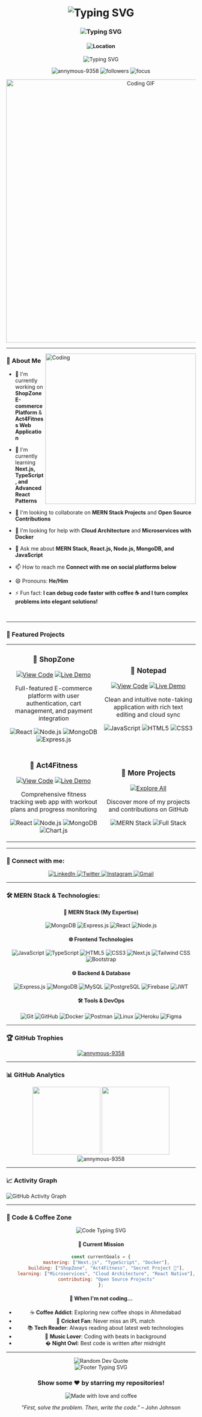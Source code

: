 <h1 align="center">
  <img src="https://readme-typing-svg.herokuapp.com?font=Fira+Code&size=35&pause=1000&color=00D4AA&center=true&vCenter=true&width=500&lines=Hi+there%2C+I'm+Kunik+Jain+%F0%9F%91%8B&background=0D1117" alt="Typing SVG" />
</h1>

<h3 align="center">
  <img src="https://readme-typing-svg.herokuapp.com?font=Fira+Code&size=20&pause=1000&color=64FFDA&center=true&vCenter=true&width=800&lines=Full+Stack+Developer+%7C+MERN+Stack+Expert;Building+Scalable+Web+Applications;Code+Enthusiast+%7C+Problem+Solver&background=0D1117" alt="Typing SVG" />
</h3>

<h4 align="center">
  <img src="https://img.shields.io/badge/📍_Location-Ahmedabad,_India-00D4AA?style=for-the-badge&logo=googlemaps&logoColor=white&labelColor=0D1117&color=00D4AA" alt="Location"/>
</h4>

<p align="center">
  <img src="https://readme-typing-svg.herokuapp.com?font=Fira+Code&pause=1000&color=CDD6F4&size=18&center=true&vCenter=true&width=700&lines=Welcome+to+my+GitHub+Profile!+%F0%9F%8E%89;MERN+Stack+Developer+%7C+React+Enthusiast;Building+Amazing+Web+Experiences+%F0%9F%92%A1;Always+learning+new+technologies+%F0%9F%93%9A;Let's+build+something+amazing+together!+%F0%9F%9A%80&background=0D1117" alt="Typing SVG" />
</p>

<p align="center"> 
  <img src="https://komarev.com/ghpvc/?username=annymous-9358&label=Profile%20views&color=00D4AA&style=for-the-badge&labelColor=0D1117" alt="annymous-9358" /> 
  <img src="https://img.shields.io/github/followers/annymous-9358?label=Followers&style=for-the-badge&color=64FFDA&logoColor=white&labelColor=0D1117" alt="followers" />
  <img src="https://img.shields.io/badge/Focus-MERN%20Stack-CDD6F4?style=for-the-badge&logo=react&logoColor=white&labelColor=0D1117" alt="focus" />
</p>

<div align="center">
  <img src="https://user-images.githubusercontent.com/74038190/212284100-561aa473-3905-4a80-b561-0d28506553ee.gif" width="700" alt="Coding GIF"/>
</div>

---

<img align="right" alt="Coding" width="400" src="https://cdn.dribbble.com/users/1162077/screenshots/3848914/programmer.gif">

### 🎯 About Me

- 🔭 I'm currently working on **ShopZone E-commerce Platform** & **Act4Fitness Web Application**

- 🌱 I'm currently learning **Next.js, TypeScript, and Advanced React Patterns**

- 👯 I'm looking to collaborate on **MERN Stack Projects** and **Open Source Contributions**

- 🤔 I'm looking for help with **Cloud Architecture** and **Microservices with Docker**

- 💬 Ask me about **MERN Stack, React.js, Node.js, MongoDB, and JavaScript**

- 📫 How to reach me **Connect with me on social platforms below**

- 😄 Pronouns: **He/Him**

- ⚡ Fun fact: **I can debug code faster with coffee ☕ and I turn complex problems into elegant solutions!**

<br clear="both" />

---

### 🚀 Featured Projects

<div align="center">

<table>
<tr>
<td width="50%">
<h3 align="center">🛒 ShopZone</h3>
<div align="center">  
<a href="https://github.com/annymous-9358/shopzone" target="_blank"><img src="https://img.shields.io/badge/View%20Code-00D4AA?style=for-the-badge&logo=github&logoColor=white&labelColor=0D1117" alt="View Code"/></a>
<a href="https://shopzonekunik.netlify.app/" target="_blank"><img src="https://img.shields.io/badge/Live%20Demo-FF6B6B?style=for-the-badge&logo=netlify&logoColor=white&labelColor=0D1117" alt="Live Demo"/></a>
</div>
<p align="center">Full-featured E-commerce platform with user authentication, cart management, and payment integration</p>
<p align="center">
<img src="https://img.shields.io/badge/React-20232A?style=for-the-badge&logo=react&logoColor=61DAFB&labelColor=0D1117" alt="React"/>
<img src="https://img.shields.io/badge/Node.js-43853D?style=for-the-badge&logo=node.js&logoColor=white&labelColor=0D1117" alt="Node.js"/>
<img src="https://img.shields.io/badge/MongoDB-4EA94B?style=for-the-badge&logo=mongodb&logoColor=white&labelColor=0D1117" alt="MongoDB"/>
<img src="https://img.shields.io/badge/Express.js-404D59?style=for-the-badge&logo=express&logoColor=white&labelColor=0D1117" alt="Express.js"/>
</p>
</td>
<td width="50%">
<h3 align="center">📝 Notepad</h3>
<div align="center">
<a href="https://github.com/annymous-9358/notePadAtomic" target="_blank"><img src="https://img.shields.io/badge/View%20Code-64FFDA?style=for-the-badge&logo=github&logoColor=black&labelColor=0D1117" alt="View Code"/></a>
<a href="https://notepadatomic.netlify.app/" target="_blank"><img src="https://img.shields.io/badge/Live%20Demo-FF6B6B?style=for-the-badge&logo=netlify&logoColor=white&labelColor=0D1117" alt="Live Demo"/></a>
</div>
<p align="center">Clean and intuitive note-taking application with rich text editing and cloud sync</p>
<p align="center">
<img src="https://img.shields.io/badge/JavaScript-F7DF1E?style=for-the-badge&logo=javascript&logoColor=black&labelColor=0D1117" alt="JavaScript"/>
<img src="https://img.shields.io/badge/HTML5-E34F26?style=for-the-badge&logo=html5&logoColor=white&labelColor=0D1117" alt="HTML5"/>
<img src="https://img.shields.io/badge/CSS3-1572B6?style=for-the-badge&logo=css3&logoColor=white&labelColor=0D1117" alt="CSS3"/>
</p>
</td>
</tr>
<tr>
<td width="50%">
<h3 align="center">💪 Act4Fitness</h3>
<div align="center">
<a href="https://github.com/annymous-9358/act4fitness" target="_blank"><img src="https://img.shields.io/badge/View%20Code-CDD6F4?style=for-the-badge&logo=github&logoColor=black&labelColor=0D1117" alt="View Code"/></a>
<a href="https://annymous-9358.github.io/act4fitness/" target="_blank"><img src="https://img.shields.io/badge/Live%20Demo-FF6B6B?style=for-the-badge&logo=github&logoColor=white&labelColor=0D1117" alt="Live Demo"/></a>
</div>
<p align="center">Comprehensive fitness tracking web app with workout plans and progress monitoring</p>
<p align="center">
<img src="https://img.shields.io/badge/React-20232A?style=for-the-badge&logo=react&logoColor=61DAFB&labelColor=0D1117" alt="React"/>
<img src="https://img.shields.io/badge/Node.js-43853D?style=for-the-badge&logo=node.js&logoColor=white&labelColor=0D1117" alt="Node.js"/>
<img src="https://img.shields.io/badge/MongoDB-4EA94B?style=for-the-badge&logo=mongodb&logoColor=white&labelColor=0D1117" alt="MongoDB"/>
<img src="https://img.shields.io/badge/Chart.js-F5788D?style=for-the-badge&logo=chart.js&logoColor=white&labelColor=0D1117" alt="Chart.js"/>
</p>
</td>
<td width="50%">
<h3 align="center">🚀 More Projects</h3>
<div align="center">
<a href="https://github.com/annymous-9358?tab=repositories" target="_blank"><img src="https://img.shields.io/badge/Explore%20All-A855F7?style=for-the-badge&logo=github&logoColor=white&labelColor=0D1117" alt="Explore All"/></a>
</div>
<p align="center">Discover more of my projects and contributions on GitHub</p>
<p align="center">
<img src="https://img.shields.io/badge/MERN-Stack-00D4AA?style=for-the-badge&logo=mongodb&logoColor=white&labelColor=0D1117" alt="MERN Stack"/>
<img src="https://img.shields.io/badge/Full--Stack-Development-64FFDA?style=for-the-badge&logo=react&logoColor=black&labelColor=0D1117" alt="Full Stack"/>
</p>
</td>
</tr>
</table>

</div>

---

### 🤝 Connect with me:
<p align="center">
<a href="https://linkedin.com/in/kunik-jain" target="blank">
  <img src="https://img.shields.io/badge/LinkedIn-0077B5?style=for-the-badge&logo=linkedin&logoColor=white&labelColor=0D1117" alt="LinkedIn"/>
</a>
<a href="https://x.com/KunikJain" target="blank">
  <img src="https://img.shields.io/badge/Twitter-1DA1F2?style=for-the-badge&logo=twitter&logoColor=white&labelColor=0D1117" alt="Twitter"/>
</a>
<a href="https://instagram.com/jain_kunik" target="blank">
  <img src="https://img.shields.io/badge/Instagram-E4405F?style=for-the-badge&logo=instagram&logoColor=white&labelColor=0D1117" alt="Instagram"/>
</a>
<a href="mailto:kunikjain31@gmail.com" target="blank">
  <img src="https://img.shields.io/badge/Gmail-D14836?style=for-the-badge&logo=gmail&logoColor=white&labelColor=0D1117" alt="Gmail"/>
</a>
</p>

---

### 🛠️ MERN Stack & Technologies:

<div align="center">

#### 🎯 MERN Stack (My Expertise)
<p>
<img src="https://img.shields.io/badge/MongoDB-4EA94B?style=for-the-badge&logo=mongodb&logoColor=white&labelColor=0D1117" alt="MongoDB"/>
<img src="https://img.shields.io/badge/Express.js-000000?style=for-the-badge&logo=express&logoColor=white&labelColor=0D1117" alt="Express.js"/>
<img src="https://img.shields.io/badge/React-20232A?style=for-the-badge&logo=react&logoColor=61DAFB&labelColor=0D1117" alt="React"/>
<img src="https://img.shields.io/badge/Node.js-43853D?style=for-the-badge&logo=node.js&logoColor=white&labelColor=0D1117" alt="Node.js"/>
</p>

#### 🌐 Frontend Technologies
<p>
<img src="https://img.shields.io/badge/JavaScript-F7DF1E?style=for-the-badge&logo=javascript&logoColor=black&labelColor=0D1117" alt="JavaScript"/>
<img src="https://img.shields.io/badge/TypeScript-007ACC?style=for-the-badge&logo=typescript&logoColor=white&labelColor=0D1117" alt="TypeScript"/>
<img src="https://img.shields.io/badge/HTML5-E34F26?style=for-the-badge&logo=html5&logoColor=white&labelColor=0D1117" alt="HTML5"/>
<img src="https://img.shields.io/badge/CSS3-1572B6?style=for-the-badge&logo=css3&logoColor=white&labelColor=0D1117" alt="CSS3"/>
<img src="https://img.shields.io/badge/Next.js-000000?style=for-the-badge&logo=next.js&logoColor=white&labelColor=0D1117" alt="Next.js"/>
<img src="https://img.shields.io/badge/Tailwind_CSS-38B2AC?style=for-the-badge&logo=tailwind-css&logoColor=white&labelColor=0D1117" alt="Tailwind CSS"/>
<img src="https://img.shields.io/badge/Bootstrap-563D7C?style=for-the-badge&logo=bootstrap&logoColor=white&labelColor=0D1117" alt="Bootstrap"/>
</p>

#### ⚙️ Backend & Database
<p>
<img src="https://img.shields.io/badge/Express.js-000000?style=for-the-badge&logo=express&logoColor=white&labelColor=0D1117" alt="Express.js"/>
<img src="https://img.shields.io/badge/MongoDB-4EA94B?style=for-the-badge&logo=mongodb&logoColor=white&labelColor=0D1117" alt="MongoDB"/>
<img src="https://img.shields.io/badge/MySQL-005C84?style=for-the-badge&logo=mysql&logoColor=white&labelColor=0D1117" alt="MySQL"/>
<img src="https://img.shields.io/badge/PostgreSQL-316192?style=for-the-badge&logo=postgresql&logoColor=white&labelColor=0D1117" alt="PostgreSQL"/>
<img src="https://img.shields.io/badge/Firebase-039BE5?style=for-the-badge&logo=Firebase&logoColor=white&labelColor=0D1117" alt="Firebase"/>
<img src="https://img.shields.io/badge/JWT-black?style=for-the-badge&logo=JSON%20web%20tokens&labelColor=0D1117" alt="JWT"/>
</p>

#### 🛠️ Tools & DevOps
<p>
<img src="https://img.shields.io/badge/Git-F05032?style=for-the-badge&logo=git&logoColor=white&labelColor=0D1117" alt="Git"/>
<img src="https://img.shields.io/badge/GitHub-100000?style=for-the-badge&logo=github&logoColor=white&labelColor=0D1117" alt="GitHub"/>
<img src="https://img.shields.io/badge/Docker-2496ED?style=for-the-badge&logo=docker&logoColor=white&labelColor=0D1117" alt="Docker"/>
<img src="https://img.shields.io/badge/Postman-FF6C37?style=for-the-badge&logo=postman&logoColor=white&labelColor=0D1117" alt="Postman"/>
<img src="https://img.shields.io/badge/Linux-FCC624?style=for-the-badge&logo=linux&logoColor=black&labelColor=0D1117" alt="Linux"/>
<img src="https://img.shields.io/badge/Heroku-430098?style=for-the-badge&logo=heroku&logoColor=white&labelColor=0D1117" alt="Heroku"/>
<img src="https://img.shields.io/badge/Figma-F24E1E?style=for-the-badge&logo=figma&logoColor=white&labelColor=0D1117" alt="Figma"/>
</p>

</div>

---

### 🏆 GitHub Trophies
<p align="center"> 
  <a href="https://github.com/ryo-ma/github-profile-trophy">
    <img src="https://github-profile-trophy.vercel.app/?username=annymous-9358&theme=dark_lover&no-frame=false&no-bg=false&margin-w=4&column=7" alt="annymous-9358" />
  </a> 
</p>

---

### 📊 GitHub Analytics

<div align="center">
  <img height="180em" src="https://github-readme-stats.vercel.app/api?username=annymous-9358&show_icons=true&theme=dark&include_all_commits=true&count_private=true&bg_color=0d1117&title_color=00d4aa&text_color=cdd6f4&icon_color=64ffda&border_color=30363d"/>
  <img height="180em" src="https://github-readme-stats.vercel.app/api/top-langs/?username=annymous-9358&layout=compact&langs_count=8&theme=dark&bg_color=0d1117&title_color=00d4aa&text_color=cdd6f4&border_color=30363d"/>
</div>

<div align="center">
  <img src="https://github-readme-streak-stats.herokuapp.com/?user=annymous-9358&theme=dark&background=0d1117&border=30363d&stroke=00d4aa&ring=64ffda&fire=ff6b6b&currStreakNum=cdd6f4&sideNums=cdd6f4&currStreakLabel=00d4aa&sideLabels=64ffda&dates=8b949e" alt="annymous-9358" />
</div>

---

### 📈 Activity Graph
<img src="https://github-readme-activity-graph.vercel.app/graph?username=annymous-9358&theme=github-dark&bg_color=0d1117&color=cdd6f4&line=00d4aa&point=64ffda&area=true&hide_border=true" alt="GitHub Activity Graph" />

---

### 💫 Code & Coffee Zone

<div align="center">

<img src="https://readme-typing-svg.herokuapp.com?font=Fira+Code&size=18&pause=1000&color=00D4AA&center=true&vCenter=true&width=600&lines=const+developer+%3D+%7B;++name%3A+'Kunik+Jain'%2C;++skills%3A+%5B'MERN'%2C+'React'%2C+'Node.js'%5D%2C;++passion%3A+'Building+amazing+web+apps'%2C;++coffee%3A+true;%7D%3B&background=0D1117" alt="Code Typing SVG" />

#### 🎯 Current Mission
```javascript
const currentGoals = {
    mastering: ["Next.js", "TypeScript", "Docker"],
    building: ["ShopZone", "Act4Fitness", "Secret Project 🤫"],
    learning: ["Microservices", "Cloud Architecture", "React Native"],
    contributing: "Open Source Projects"
};
```

#### 🎨 When I'm not coding...
- ☕ **Coffee Addict**: Exploring new coffee shops in Ahmedabad
- 🏏 **Cricket Fan**: Never miss an IPL match
- 📚 **Tech Reader**: Always reading about latest web technologies
- 🎵 **Music Lover**: Coding with beats in background
- � **Night Owl**: Best code is written after midnight

</div>

---

<div align="center">
  <img src="https://quotes-github-readme.vercel.app/api?type=horizontal&theme=dark&bg_color=0d1117&color=cdd6f4&quote_color=00d4aa" alt="Random Dev Quote"/>
</div>

<div align="center">

<img src="https://readme-typing-svg.herokuapp.com?font=Fira+Code&size=16&pause=1000&color=64FFDA&center=true&vCenter=true&width=600&lines=Thanks+for+visiting+my+profile!+%E2%AD%90;Let's+connect+and+build+amazing+things+together!;Happy+Coding!+%F0%9F%9A%80&background=0D1117" alt="Footer Typing SVG" />

### Show some ❤️ by starring my repositories!

<img src="https://img.shields.io/badge/Made%20with-❤️%20and%20☕-00D4AA?style=for-the-badge&labelColor=0D1117" alt="Made with love and coffee"/>

*"First, solve the problem. Then, write the code."* – John Johnson

</div>
